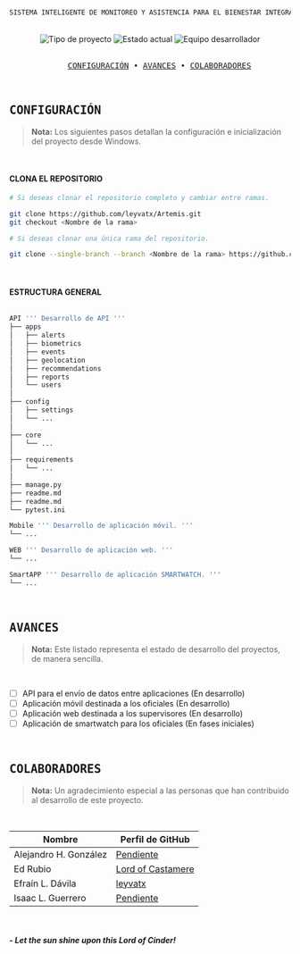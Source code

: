 
<!-- ----------------------------------------------------------------------- -->

<br>

<div align='center'>

``` ocaml
SISTEMA INTELIGENTE DE MONITOREO Y ASISTENCIA PARA EL BIENESTAR INTEGRAL DEL CUERPO POLICIAL
```

</div>

<!-- ----------------------------------------------------------------------- -->

<br>

<div align='center'>
    <img src='https://img.shields.io/badge/Proyecto-Académico-blue?style=for-the-badge' alt='Tipo de proyecto' />
    <img src='https://img.shields.io/badge/Estado-En%20desarrollo-important?style=for-the-badge' alt='Estado actual' />
    <img src='https://img.shields.io/badge/Team-Artemis-critical?style=for-the-badge' alt='Equipo desarrollador' />
</div>

<!-- ----------------------------------------------------------------------- -->

<br>

<pre align='center'>
    <a href='#configuración'>CONFIGURACIÓN</a> • <a href='#avances'>AVANCES</a> • <a href='#colaboradores'>COLABORADORES</a>
</pre>

<!-- ----------------------------------------------------------------------- -->

<br>

## <samp>CONFIGURACIÓN</samp>

> **Nota:** Los siguientes pasos detallan la configuración e inicialización del proyecto desde Windows.

<br>

#### CLONA EL REPOSITORIO

``` bash
# Si deseas clonar el repositorio completo y cambiar entre ramas.

git clone https://github.com/leyvatx/Artemis.git
git checkout <Nombre de la rama>
```

``` bash
# Si deseas clonar una única rama del repositorio.

git clone --single-branch --branch <Nombre de la rama> https://github.com/leyvatx/Artemis.git
```

<br>

#### ESTRUCTURA GENERAL
``` bash

API ''' Desarrollo de API '''
├── apps
│   ├── alerts
│   ├── biometrics
│   ├── events
│   ├── geolocation
│   ├── recommendations
│   ├── reports
│   └── users
│
├── config
│   ├── settings
│   └── ...
│
├── core
│   └── ...
│
├── requirements
│   └── ...
│
├── manage.py
├── readme.md
├── readme.md
└── pytest.ini

Mobile ''' Desarrollo de aplicación móvil. '''
└── ...

WEB ''' Desarrollo de aplicación web. '''
└── ...

SmartAPP ''' Desarrollo de aplicación SMARTWATCH. '''
└── ...
```

<!-- ----------------------------------------------------------------------- -->

<br>

## <samp>AVANCES</samp>
> **Nota:** Este listado representa el estado de desarrollo del proyectos, de manera sencilla.

<br>

- [ ] API para el envío de datos entre aplicaciones (En desarrollo)
- [ ] Aplicación móvil destinada a los oficiales (En desarrollo)
- [ ] Aplicación web destinada a los supervisores (En desarrollo)
- [ ] Aplicación de smartwatch para los oficiales (En fases iniciales)

<!-- ----------------------------------------------------------------------- -->

<br>

## <samp>COLABORADORES</samp>
> **Nota:** Un agradecimiento especial a las personas que han contribuido al desarrollo de este proyecto.

<br>

| Nombre | Perfil de GitHub |
|---|---|
| Alejandro H. González | [Pendiente](https://github.com/#) |
| Ed Rubio | [Lord of Castamere](https://github.com/lord-of-castamere) |
| Efraín L. Dávila | [leyvatx](https://github.com/leyvatx) |
| Isaac L. Guerrero | [Pendiente](https://github.com/#) |

<!-- ----------------------------------------------------------------------- -->

<br>

#### ***- Let the sun shine upon this Lord of Cinder!***

<!-- ----------------------------------------------------------------------- -->
